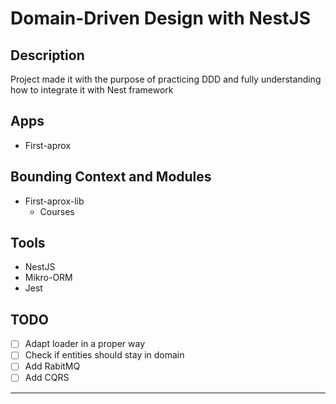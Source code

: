# Domain-Driven Design with NestJS

## Description

Project made it with the purpose of practicing DDD and fully understanding how to integrate it with Nest framework

## Apps

- First-aprox

## Bounding Context and Modules

- First-aprox-lib
    - Courses

## Tools

- NestJS
- Mikro-ORM
- Jest

## TODO

- [ ]  Adapt loader in a proper way
- [ ]  Check if entities should stay in domain
- [ ]  Add RabitMQ
- [ ]  Add CQRS

---